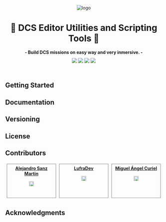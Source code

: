 <div align="center">
<img src="https://ala15v.github.io/images/readme_header.png" alt="logo"  />
  <h1>🚁 DCS Editor Utilities and Scripting Tools 🚁</h1>
  <strong>- Build DCS missions on easy way and very inmersive. -</strong>
  <br />
  <div style="margin: 10px 10px">
  <img src="https://img.shields.io/badge/lua-5.1-informational" />
  <img src="https://img.shields.io/youtube/channel/subscribers/UCxdUYCSvA8bsbFHZ-CcASJw?label=Yotube" />
  <img src="https://img.shields.io/badge/simulator-dcs-orange" />
  <img src="https://img.shields.io/badge/squadron-ala15v-informational" />
  </div>
  <br />
</div>

## Getting Started

## Documentation

## Versioning

## License

## Contributors

<style>
  .avatar {
    /* Rounded border */
    border-radius: 50%;

    /* Center the content */
    align-items: center;
    display: flex;
    justify-content: center;

    /* Size */
    height: 4rem;
    width: 4rem;
}

.avatar__image {
    /* Size */
    height: 50%;
    width: 50%;
}
</style>
<div style="display: flex; flex-direction: row; justify-content: flex-start;">
  <div align="center" style="border: 1px solid grey; padding: 5px; margin: 5px; width: 33%">
    <a href="https://github.com/alexsm32">
    <strong>Alejandro Sanz Martin</strong>
    <div class="avatar"><img class="avatar__image" src="https://avatars.githubusercontent.com/u/20230348?s=64&v=4" /></div>
    </a>
  </div>
  <div align="center" style="border: 1px solid grey; padding: 5px; margin: 5px; width: 33%">
    <a href="https://github.com/alexsm32">
    <strong>LufraDev</strong>
    <div class="avatar"><img class="avatar__image" src="https://avatars.githubusercontent.com/u/112750531?s=64&v=4" /></div>
    </a>
  </div>
  <div align="center" style="border: 1px solid grey; padding: 5px; margin: 5px; width: 33%">
    <a href="https://github.com/alexsm32">
    <strong>Miguel Ángel Curiel</strong>
    <div class="avatar"><img class="avatar__image" src="https://avatars.githubusercontent.com/u/28005886?s=64&v=4" /></div>
    </a>
  </div>    
</div>

## Acknowledgments

